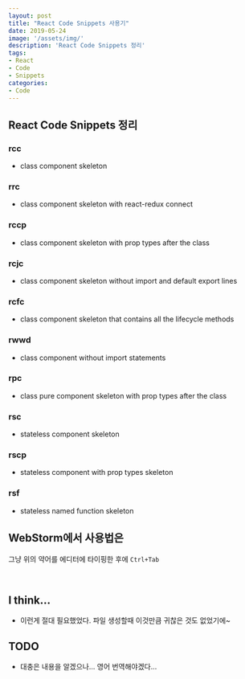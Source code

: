 ```yaml
---
layout: post
title: "React Code Snippets 사용기"
date: 2019-05-24
image: '/assets/img/'
description: 'React Code Snippets 정리'
tags:
- React
- Code
- Snippets
categories:
- Code
---
```

## React Code Snippets 정리

### rcc
* class component skeleton

### rrc
* class component skeleton with react-redux connect

### rccp
* class component skeleton with prop types after the class

### rcjc
* class component skeleton without import and default export lines

### rcfc
* class component skeleton that contains all the lifecycle methods

### rwwd
* class component without import statements

### rpc
* class pure component skeleton with prop types after the class

### rsc
* stateless component skeleton

### rscp
* stateless component with prop types skeleton

### rsf
* stateless named function skeleton

## WebStorm에서 사용법은 
그냥 위의 약어를 에디터에 타이핑한 후에 `Ctrl+Tab`

&nbsp;
## I think...
* 이런게 절대 필요했었다. 파일 생성할때 이것만큼 귀찮은 것도 없었기에~

## TODO
* 대충은 내용을 알겠으나... 영어 번역해야겠다...